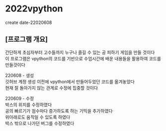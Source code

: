 # 2022vpython
create date-22020608  
##  [프로그램 개요]  
간단하게 초심자부터 고수들까지 누구나 즐길 수 있는 공 피하기 게임을 만들 것이다  
이 프로그램은 vpython의 코드를 기반으로 수업시간에 배운 내용들을 활용하여 코드를 만들것이다
  
 220608 - 생성  
깃허브 계정 생성 이전에 vpython에서 만들어두었던 코드를 옮겨놓았다  
현재 잘 돌아가지 않는 관계로 수정에 집중할 것이다

 220609 - 수정  
박스의 위치를 수정하였다  
공의 빠르기가 점수마다 증가하도록 하는 기믹을 추가하였다  
위아래로도 움직일 수 있도록 하였다  
박스 밖으로 나가던 버그를 수정하였다
  

